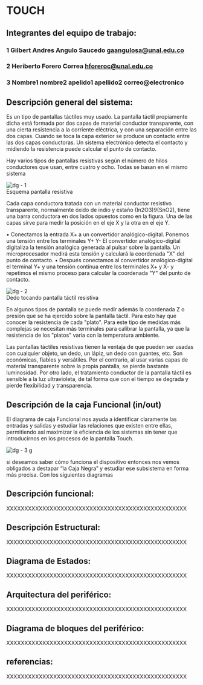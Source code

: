 # TOUCH

## Integrantes del equipo de trabajo:

### 1 Gilbert Andres Angulo Saucedo gaangulosa@unal.edu.co

### 2 Heriberto Forero Correa hforeroc@unal.edu.co

### 3 Nombre1 nombre2 apelido1 apellido2 correo@electronico


## Descripción general del sistema: 

Es un tipo de pantallas táctiles muy usado. La pantalla táctil propiamente dicha está formada por dos capas de material conductor transparente, con una cierta resistencia a la corriente eléctrica, y con una separación entre las dos capas. Cuando se toca la capa exterior se produce un contacto entre las dos capas conductoras. Un sistema electrónico detecta el contacto y midiendo la resistencia puede calcular el punto de contacto.

Hay varios tipos de pantallas resistivas según el número de hilos conductores que usan, entre cuatro y ocho. Todas se basan en el mismo sistema

![dg - 1](https://user-images.githubusercontent.com/14281085/30242353-8e0081bc-955a-11e7-9235-ed86b76143a0.png)
<br />Esquema pantalla resistiva

Cada capa conductora tratada con un material conductor resistivo transparente, normalmente óxido de indio y estaño (In2O3)9(SnO2), tiene una barra conductora en dos lados opuestos como en la figura. Una de las capas sirve para medir la posición en el eje X y la otra en el eje Y.

•	Conectamos la entrada X+ a un convertidor analógico-digital. Ponemos una tensión entre los terminales Y+ Y- El convertidor analógico-digital digitaliza la tensión analógica generada al pulsar sobre la pantalla. Un microprocesador medirá esta tensión y calculará la coordenada "X" del punto de contacto.
•	Después conectamos al convertidor analógico-digital el terminal Y+ y una tensión continua entre los terminales X+ y X- y repetimos el mismo proceso para calcular la coordenada "Y" del punto de contacto.

![dg - 2](https://user-images.githubusercontent.com/14281085/30242372-e5f8c06e-955a-11e7-94c7-d04a945a26d1.png)
<br />Dedo tocando pantalla táctil resistiva

En algunos tipos de pantalla se puede medir además la coordenada Z o presión que se ha ejercido sobre la pantalla táctil. Para esto hay que conocer la resistencia de cada "plato". Para este tipo de medidas más complejas se necesitan más terminales para calibrar la pantalla, ya que la resistencia de los "platos" varía con la temperatura ambiente.

Las pantallas táctiles resistivas tienen la ventaja de que pueden ser usadas con cualquier objeto, un dedo, un lápiz, un dedo con guantes, etc. Son económicas, fiables y versátiles. Por el contrario, al usar varias capas de material transparente sobre la propia pantalla, se pierde bastante luminosidad. Por otro lado, el tratamiento conductor de la pantalla táctil es sensible a la luz ultravioleta, de tal forma que con el tiempo se degrada y pierde flexibilidad y transparencia.


## Descripción de la caja Funcional  (in/out)

El diagrama de caja Funcional nos ayuda a identificar claramente las entradas y salidas y estudiar las relaciones que existen entre ellas, permitiendo así maximizar la eficiencia de los sistemas sin tener que introducirnos en los procesos de la pantalla Touch.

![dg - 3](https://user-images.githubusercontent.com/14281085/30257035-b95809fa-9674-11e7-9fe8-4ba69a92e010.png)
g

si deseamos saber cómo funciona el dispositivo entonces nos vemos obligados a destapar “la Caja Negra” y estudiar ese subsistema en forma más precisa. Con los siguientes diagramas


## Descripción funcional:

XXXXXXXXXXXXXXXXXXXXXXXXXXXXXXXXXXXXXXXXXXXXXXXXXX

## Descripción Estructural:

XXXXXXXXXXXXXXXXXXXXXXXXXXXXXXXXXXXXXXXXXXXXXXXXXX

## Diagrama de Estados:

XXXXXXXXXXXXXXXXXXXXXXXXXXXXXXXXXXXXXXXXXXXXXXXXXX

## Arquitectura del periférico:

XXXXXXXXXXXXXXXXXXXXXXXXXXXXXXXXXXXXXXXXXXXXXXXXXX

## Diagrama de bloques del periférico:

XXXXXXXXXXXXXXXXXXXXXXXXXXXXXXXXXXXXXXXXXXXXXXXXXX

## referencias:

XXXXXXXXXXXXXXXXXXXXXXXXXXXXXXXXXXXXXXXXXXXXXXXXXX

